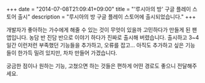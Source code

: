 +++
date = "2014-07-08T21:09:41+09:00"
title = "'루시아의 방' 구글 플레이 스토어 출시"
description = "루시아의 방 구글 플레이 스토어에 출시되었습니다."
+++

개발자가 좋아하는 가수에게 해줄 수 있는 것이 무엇이 있을까 고민하다가 만들게 된 팬 앱입니다. 농담 반 진담 반으로 이야기 하다가 진짜로 출시해 버렸습니다. 출시하고 3~4일간 이런저런 부족했던 기능들을 추가하고, 오류를 잡고... 아직도 추가하고 싶은 기능들이 한가득 밀려 있지만, 차차 만들어 가겠습니다.

궁금한 점이나 원하는 기능, 고쳤으면 하는 것들은 편하게 어떤 경로도 좋으니 전달해주세요.